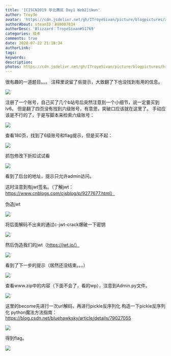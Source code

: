 ```yaml
---
title: '[CISCN2019 华北赛区 Day1 Web2]ikun'
author: Troy3e
avatar: 'https://cdn.jsdelivr.net/gh/ITroyeSivan/picture/blogpictures/avatar.jpg'
authorAbout: steamID：888007034
authorDesc: 'Blizzard：TroyeSivan#51769'
categories: 技术
comments: true
date: 2020-07-22 21:18:34
authorLink:
tags:
keywords:
description:
photos: https://cdn.jsdelivr.net/gh/ITroyeSivan/picture/blogpictures/hrthrtwhnrtjn.png
---
```

很有趣的一道题目。。。
注释里说留了些提示，大致翻了下也没找到有用的信息。

![](https://cdn.jsdelivr.net/gh/ITroyeSivan/picture/blogpictures/20200722212930.png)

注册了一个账号，自己买了几个b站号后突然注意到一个小细节，说一定要买到lv6。
但是翻了四页没有找到六级账号，有意思，突破口应该就在这里了。
手动应该是不行的了，于是写脚本来检索六级账号：

![](https://cdn.jsdelivr.net/gh/ITroyeSivan/picture/blogpictures/QQ图片20200722213842.png)

查看180页，找到了6级账号和flag提示，但是买不起：

![](https://cdn.jsdelivr.net/gh/ITroyeSivan/picture/blogpictures/20200722214029.png)

抓包修改下折扣试试看

![](https://cdn.jsdelivr.net/gh/ITroyeSivan/picture/blogpictures/20200722220257.png)

看到了后台的地址，提示只允许admin访问。

这时注意到有jwt签名。（了解jwt：https://www.cnblogs.com/cjsblog/p/9277677.html）

伪造jwt

![](https://cdn.jsdelivr.net/gh/ITroyeSivan/picture/blogpictures/20200722222242.png)

将后面解码不出来的通过c-jwt-crack爆破一下密钥

![](https://cdn.jsdelivr.net/gh/ITroyeSivan/picture/blogpictures/20200722223241.png)

然后伪造我们的jwt（https://jwt.io/）

![](https://cdn.jsdelivr.net/gh/ITroyeSivan/picture/blogpictures/20200722223915.png)

看到了下一步的提示（居然还没结束。。。）

![](https://cdn.jsdelivr.net/gh/ITroyeSivan/picture/blogpictures/20200722223953.png)

查看www.zip中的内容（下面不会了，看的wp），注意到Admin.py文件。

![](https://cdn.jsdelivr.net/gh/ITroyeSivan/picture/blogpictures/20200722224401.png)

这里的become先进行一次url解码，再进行pickle反序列化
构造一下pickle反序列化
python魔法方法指南：https://blog.csdn.net/bluehawksky/article/details/79027055

![](https://cdn.jsdelivr.net/gh/ITroyeSivan/picture/blogpictures/20200722230931.png)

得到flag。

![](https://cdn.jsdelivr.net/gh/ITroyeSivan/picture/blogpictures/QQ图片20200722231143.png)



